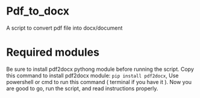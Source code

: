 # Pdf_to_docx
A script to convert pdf file into docx/document
# Required modules
Be sure to install pdf2docx pythong module before running the script.
Copy this command to install pdf2docx module: `pip install pdf2docx`, Use powershell or cmd to run this command ( terminal if you have it ).
Now you are good to go, run the script, and read instructions properly. 
